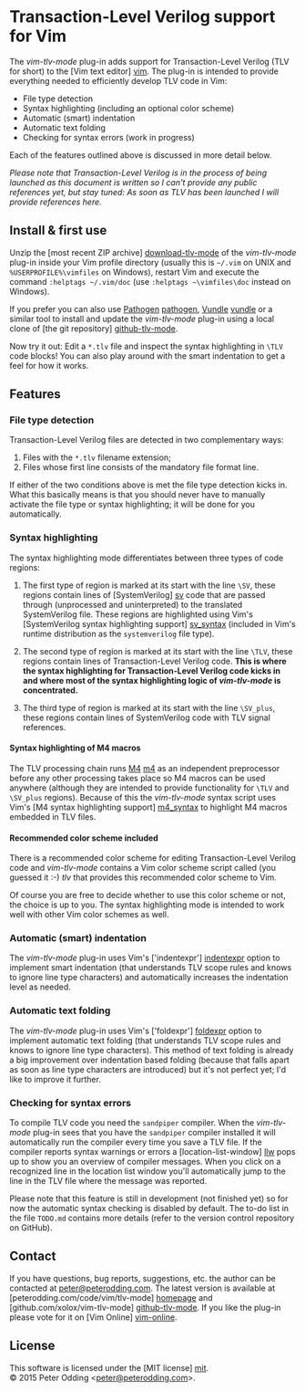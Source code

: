 # Transaction-Level Verilog support for Vim

The *vim-tlv-mode* plug-in adds support for Transaction-Level Verilog (TLV for
short) to the [Vim text editor] [vim]. The plug-in is intended to provide
everything needed to efficiently develop TLV code in Vim:

 * File type detection
 * Syntax highlighting (including an optional color scheme)
 * Automatic (smart) indentation
 * Automatic text folding
 * Checking for syntax errors (work in progress)

Each of the features outlined above is discussed in more detail below.

*Please note that Transaction-Level Verilog is in the process of being launched
as this document is written so I can't provide any public references yet, but
stay tuned: As soon as TLV has been launched I will provide references here.*

## Install & first use

Unzip the [most recent ZIP archive] [download-tlv-mode] of the *vim-tlv-mode* plug-in inside your Vim profile directory (usually this is `~/.vim` on UNIX and `%USERPROFILE%\vimfiles` on Windows), restart Vim and execute the command `:helptags ~/.vim/doc` (use `:helptags ~\vimfiles\doc` instead on Windows).

If you prefer you can also use [Pathogen] [pathogen], [Vundle] [vundle] or a similar tool to install and update the *vim-tlv-mode* plug-in using a local clone of [the git repository] [github-tlv-mode].

Now try it out: Edit a `*.tlv` file and inspect the syntax highlighting in `\TLV` code blocks! You can also play around with the smart indentation to get a feel for how it works.

## Features

### File type detection

Transaction-Level Verilog files are detected in two complementary ways:

1. Files with the `*.tlv` filename extension;
2. Files whose first line consists of the mandatory file format line.

If either of the two conditions above is met the file type detection kicks in.
What this basically means is that you should never have to manually activate
the file type or syntax highlighting; it will be done for you automatically.

### Syntax highlighting

The syntax highlighting mode differentiates between three types of code regions:

1. The first type of region is marked at its start with the line `\SV`, these
   regions contain lines of [SystemVerilog] [sv] code that are passed through
   (unprocessed and uninterpreted) to the translated SystemVerilog file. These
   regions are highlighted using Vim's [SystemVerilog syntax highlighting
   support] [sv_syntax] (included in Vim's runtime distribution as the
   `systemverilog` file type).

2. The second type of region is marked at its start with the line `\TLV`, these
   regions contain lines of Transaction-Level Verilog code. **This is where the
   syntax highlighting for Transaction-Level Verilog code kicks in and where
   most of the syntax highlighting logic of *vim-tlv-mode* is concentrated.**

3. The third type of region is marked at its start with the line `\SV_plus`,
   these regions contain lines of SystemVerilog code with TLV signal
   references.

#### Syntax highlighting of M4 macros

The TLV processing chain runs [M4] [m4] as an independent preprocessor before
any other processing takes place so M4 macros can be used anywhere (although
they are intended to provide functionality for `\TLV` and `\SV_plus` regions).
Because of this the *vim-tlv-mode* syntax script uses Vim's [M4 syntax
highlighting support] [m4_syntax] to highlight M4 macros embedded in TLV files.

#### Recommended color scheme included

There is a recommended color scheme for editing Transaction-Level Verilog code
and *vim-tlv-mode* contains a Vim color scheme script called (you guessed it
:-) *tlv* that provides this recommended color scheme to Vim.

Of course you are free to decide whether to use this color scheme or not, the
choice is up to you. The syntax highlighting mode is intended to work well with
other Vim color schemes as well.

### Automatic (smart) indentation

The *vim-tlv-mode* plug-in uses Vim's ['indentexpr'] [indentexpr] option to
implement smart indentation (that understands TLV scope rules and knows to
ignore line type characters) and automatically increases the indentation level
as needed.

### Automatic text folding

The *vim-tlv-mode* plug-in uses Vim's ['foldexpr'] [foldexpr] option to
implement automatic text folding (that understands TLV scope rules and knows to
ignore line type characters). This method of text folding is already a big
improvement over indentation based folding (because that falls apart as soon as
line type characters are introduced) but it's not perfect yet; I'd like to
improve it further.

### Checking for syntax errors

To compile TLV code you need the `sandpiper` compiler. When the *vim-tlv-mode*
plug-in sees that you have the `sandpiper` compiler installed it will
automatically run the compiler every time you save a TLV file. If the compiler
reports syntax warnings or errors a [location-list-window] [llw] pops up to
show you an overview of compiler messages. When you click on a recognized line
in the location list window you'll automatically jump to the line in the TLV
file where the message was reported.

Please note that this feature is still in development (not finished yet) so for
now the automatic syntax checking is disabled by default. The to-do list in the
file `TODO.md` contains more details (refer to the version control repository
on GitHub).

## Contact

If you have questions, bug reports, suggestions, etc. the author can be
contacted at <peter@peterodding.com>. The latest version is available at
[peterodding.com/code/vim/tlv-mode] [homepage] and
[github.com/xolox/vim-tlv-mode] [github-tlv-mode]. If you like the plug-in
please vote for it on [Vim Online] [vim-online].

## License

This software is licensed under the [MIT license] [mit].  
© 2015 Peter Odding &lt;<peter@peterodding.com>&gt;.


[download-tlv-mode]: http://peterodding.com/code/vim/downloads/tlv-mode.zip
[foldexpr]: http://vimdoc.sourceforge.net/htmldoc/options.html#'foldexpr'
[github-tlv-mode]: https://github.com/xolox/vim-tlv-mode
[homepage]: http://peterodding.com/code/vim/tlv-mode/
[indentexpr]: http://vimdoc.sourceforge.net/htmldoc/options.html#'indentexpr'
[llw]: http://vimdoc.sourceforge.net/htmldoc/quickfix.html#location-list-window
[m4]: http://en.wikipedia.org/wiki/M4_(computer_language)
[m4_syntax]: https://code.google.com/p/vim/source/browse/runtime/syntax/m4.vim
[mit]: http://en.wikipedia.org/wiki/MIT_License
[pathogen]: http://www.vim.org/scripts/script.php?script_id=2332
[sv]: http://en.wikipedia.org/wiki/SystemVerilog
[sv_syntax]: https://code.google.com/p/vim/source/browse/runtime/syntax/systemverilog.vim
[vim-online]: http://www.vim.org/scripts/script.php?script_id=5130
[vim]: http://www.vim.org/
[vundle]: https://github.com/gmarik/vundle
